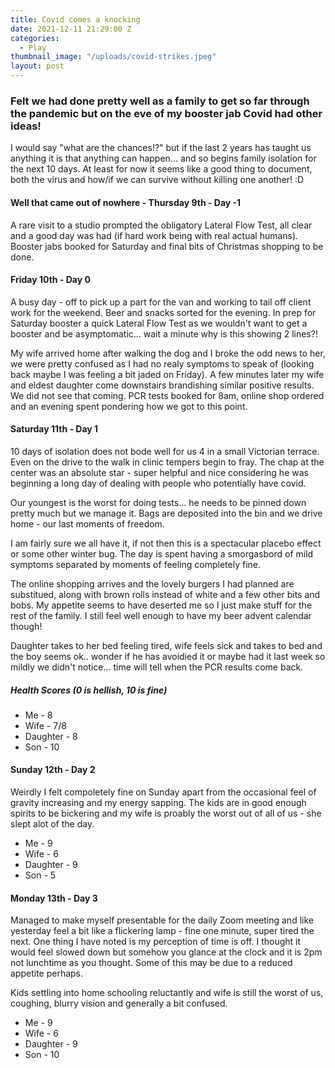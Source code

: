 ```yaml
---
title: Covid comes a knocking
date: 2021-12-11 21:29:00 Z
categories:
  - Play
thumbnail_image: "/uploads/covid-strikes.jpeg"
layout: post
---
```


### Felt we had done pretty well as a family to get so far through the pandemic but on the eve of my booster jab Covid had other ideas!

I would say "what are the chances!?" but if the last 2 years has taught us anything it is that anything can happen... and so begins family isolation for the next 10 days. At least for now it seems like a good thing to document, both the virus and how/if we can survive without killing one another! :D

<!--more-->

#### Well that came out of nowhere - Thursday 9th - Day -1

A rare visit to a studio prompted the obligatory Lateral Flow Test, all clear and a good day was had (if hard work being with real actual humans). Booster jabs booked for Saturday and final bits of Christmas shopping to be done.

#### Friday 10th - Day 0

A busy day - off to pick up a part for the van and working to tail off client work for the weekend. Beer and snacks sorted for the evening. In prep for Saturday booster a quick Lateral Flow Test as we wouldn't want to get a booster and be asymptomatic... wait a minute why is this showing 2 lines?!

My wife arrived home after walking the dog and I broke the odd news to her, we were pretty confused as I had no realy symptoms to speak of (looking back maybe I was feeling a bit jaded on Friday). A few minutes later my wife and eldest daughter come downstairs brandishing similar positive results.  We did not see that coming. PCR tests booked for 8am, online shop ordered and an evening spent pondering how we got to this point.

#### Saturday 11th - Day 1 

10 days of isolation does not bode well for us 4 in a small Victorian terrace. Even on the drive to the walk in clinic tempers begin to fray. The chap at the center was an absolute star - super helpful and nice considering he was beginning a long day of dealing with people who potentially have covid.

Our youngest is the worst for doing tests... he needs to be pinned down pretty much but we manage it. Bags are deposited into the bin and we drive home - our last moments of freedom.

I am fairly sure we all have it, if not then this is a spectacular placebo effect or some other winter bug. The day is spent having a smorgasbord of mild symptoms separated by moments of feeling completely fine.

The online shopping arrives and the lovely burgers I had planned are substitued, along with brown rolls instead of white and a few other bits and bobs. My appetite seems to have deserted me so I just make stuff for the rest of the family. I still feel well enough to have my beer advent calendar though!

Daughter takes to her bed feeling tired, wife feels sick and takes to bed and the boy seems ok.. wonder if he has avoidied it or maybe had it last week so mildly we didn't notice... time will tell when the PCR results come back.

##### Health Scores (0 is hellish, 10 is fine)

* Me - 8
* Wife - 7/8
* Daughter - 8
* Son - 10


#### Sunday 12th - Day 2

Weirdly I felt compoletely fine on Sunday apart from the occasional feel of gravity increasing and my energy sapping. The kids are in good enough spirits to be bickering and my wife is proably the worst out of all of us - she slept alot of the day.

* Me - 9
* Wife - 6
* Daughter - 9
* Son - 5

#### Monday 13th - Day 3

Managed to make myself presentable for the daily Zoom meeting and like yesterday feel a bit like a flickering lamp - fine one minute, super tired the next. One thing I have noted is my perception of time is off. I thought it would feel slowed down but somehow you glance at the clock and it is 2pm not lunchtime as you thought. Some of this may be due to a reduced appetite perhaps. 

Kids settling into home schooling reluctantly and wife is still the worst of us, coughing, blurry vision and generally a bit confused. 

* Me - 9
* Wife - 6
* Daughter - 9
* Son - 10